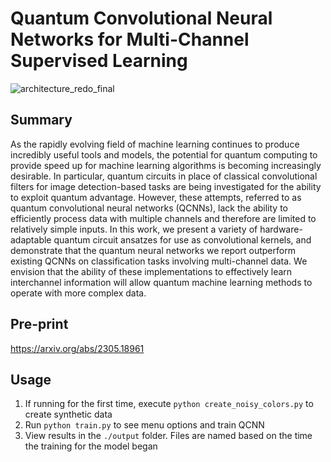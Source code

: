 # Quantum Convolutional Neural Networks for Multi-Channel Supervised Learning
![architecture_redo_final](https://github.com/anthonysmaldone/QCNN-Multi-Channel-Supervised-Learning/assets/124306057/7b5f4497-8dfa-4271-82e8-fcae7341a5de)
## Summary
As the rapidly evolving field of machine learning continues to produce incredibly useful tools and models, the potential for quantum computing to provide speed up for machine learning algorithms is becoming increasingly desirable. In particular, quantum circuits in place of classical convolutional filters for image detection-based tasks are being investigated for the ability to exploit quantum advantage. However, these attempts, referred to as quantum convolutional neural networks (QCNNs), lack the ability to efficiently process data with multiple channels and therefore are limited to relatively simple inputs. In this work, we present a variety of hardware-adaptable quantum circuit ansatzes for use as convolutional kernels, and demonstrate that the quantum neural networks we report outperform existing QCNNs on classification tasks involving multi-channel data. We envision that the ability of these implementations to effectively learn interchannel information will allow quantum machine learning methods to operate with more complex data.

## Pre-print
https://arxiv.org/abs/2305.18961
## Usage
1) If running for the first time, execute ```python create_noisy_colors.py```  to create synthetic data
2) Run ```python train.py``` to see menu options and train QCNN
3) View results in the ```./output``` folder. Files are named based on the time the training for the model began

